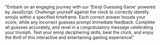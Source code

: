 "Embark on an engaging journey with our 'Emoji Guessing Game' powered by JavaScript. Challenge yourself against the clock to correctly identify emojis within a specified timeframe. Each correct answer boosts your score, while any incorrect guesses prompt immediate feedback. Complete all guesses accurately, and revel in a congratulatory message celebrating your triumph. 
Test your emoji deciphering skills, beat the clock, and enjoy the thrill of this interactive and entertaining gaming experience!"
